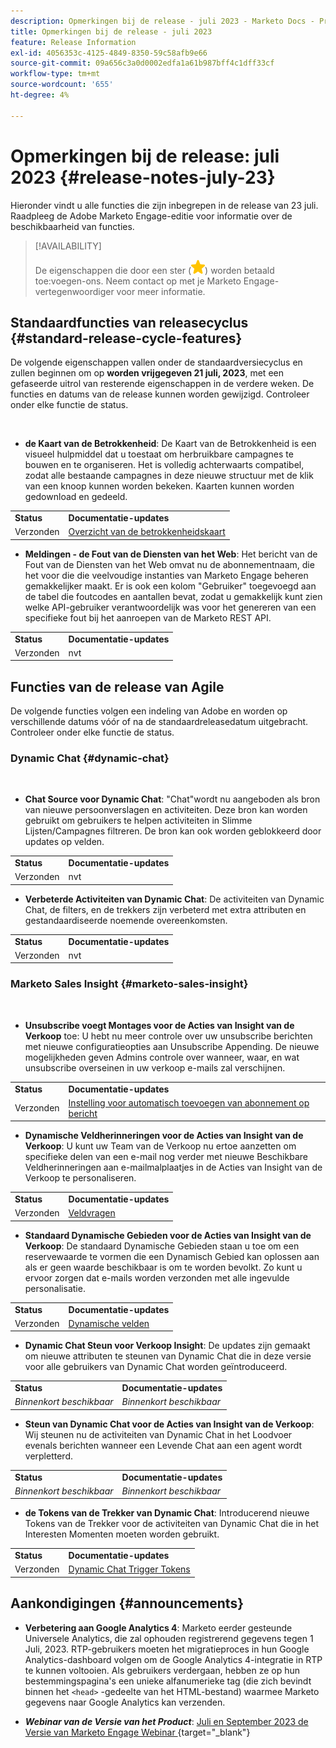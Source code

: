 ```yaml
---
description: Opmerkingen bij de release - juli 2023 - Marketo Docs - Productdocumentatie
title: Opmerkingen bij de release - juli 2023
feature: Release Information
exl-id: 4056353c-4125-4849-8350-59c58afb9e66
source-git-commit: 09a656c3a0d0002edfa1a61b987bff4c1dff33cf
workflow-type: tm+mt
source-wordcount: '655'
ht-degree: 4%

---
```


# Opmerkingen bij de release: juli 2023 {#release-notes-july-23}

Hieronder vindt u alle functies die zijn inbegrepen in de release van 23 juli. Raadpleeg de Adobe Marketo Engage-editie voor informatie over de beschikbaarheid van functies.

>[!AVAILABILITY]
>
>De eigenschappen die door een ster (![ worden aangegeven ster ](assets/yellow-star.png)) worden betaald toe:voegen-ons. Neem contact op met je Marketo Engage-vertegenwoordiger voor meer informatie.

## Standaardfuncties van releasecyclus {#standard-release-cycle-features}

De volgende eigenschappen vallen onder de standaardversiecyclus en zullen beginnen om op **worden vrijgegeven 21 juli, 2023**, met een gefaseerde uitrol van resterende eigenschappen in de verdere weken. De functies en datums van de release kunnen worden gewijzigd. Controleer onder elke functie de status.

</br>

* **de Kaart van de Betrokkenheid**: De Kaart van de Betrokkenheid is een visueel hulpmiddel dat u toestaat om herbruikbare campagnes te bouwen en te organiseren. Het is volledig achterwaarts compatibel, zodat alle bestaande campagnes in deze nieuwe structuur met de klik van een knoop kunnen worden bekeken. Kaarten kunnen worden gedownload en gedeeld.

<table>
  <tr>
   <td><b>Status</b></td>
   <td><b>Documentatie-updates</b></td>
  </tr>
  <tr>
   <td>Verzonden</td>
   <td><a href="/help/marketo/product-docs/core-marketo-concepts/engagement-map/engagement-map-overview.md" target="_blank">Overzicht van de betrokkenheidskaart</a></td>
  </tr>
  </tbody>
</table>

* **Meldingen - de Fout van de Diensten van het Web**: Het bericht van de Fout van de Diensten van het Web omvat nu de abonnementnaam, die het voor die die veelvoudige instanties van Marketo Engage beheren gemakkelijker maakt. Er is ook een kolom &quot;Gebruiker&quot; toegevoegd aan de tabel die foutcodes en aantallen bevat, zodat u gemakkelijk kunt zien welke API-gebruiker verantwoordelijk was voor het genereren van een specifieke fout bij het aanroepen van de Marketo REST API.

<table>
  <tr>
   <td><b>Status</b></td>
   <td><b>Documentatie-updates</b></td>
  </tr>
  <tr>
   <td>Verzonden</td>
   <td>nvt</td>
  </tr>
  </tbody>
</table>

## Functies van de release van Agile

De volgende functies volgen een indeling van Adobe en worden op verschillende datums vóór of na de standaardreleasedatum uitgebracht. Controleer onder elke functie de status.

### Dynamic Chat {#dynamic-chat}

</br>

* **Chat Source voor Dynamic Chat**: &quot;Chat&quot;wordt nu aangeboden als bron van nieuwe persoonverslagen en activiteiten. Deze bron kan worden gebruikt om gebruikers te helpen activiteiten in Slimme Lijsten/Campagnes filtreren. De bron kan ook worden geblokkeerd door updates op velden.

<table>
  <tr>
   <td><b>Status</b></td>
   <td><b>Documentatie-updates</b></td>
  </tr>
  <tr>
   <td>Verzonden</td>
   <td>nvt</td>
  </tr>
  </tbody>
</table>

* **Verbeterde Activiteiten van Dynamic Chat**: De activiteiten van Dynamic Chat, de filters, en de trekkers zijn verbeterd met extra attributen en gestandaardiseerde noemende overeenkomsten.

<table>
  <tr>
   <td><b>Status</b></td>
   <td><b>Documentatie-updates</b></td>
  </tr>
  <tr>
   <td>Verzonden</td>
   <td>nvt</td>
  </tr>
  </tbody>
</table>

### Marketo Sales Insight {#marketo-sales-insight}

</br>

* **Unsubscribe voegt Montages voor de Acties van Insight van de Verkoop** toe: U hebt nu meer controle over uw unsubscribe berichten met nieuwe configuratieopties aan Unsubscribe Appending. De nieuwe mogelijkheden geven Admins controle over wanneer, waar, en wat unsubscribe overseinen in uw verkoop e-mails zal verschijnen.

<table>
  <tr>
   <td><b>Status</b></td>
   <td><b>Documentatie-updates</b></td>
  </tr>
  <tr>
   <td>Verzonden</td>
   <td><a href="/help/marketo/product-docs/marketo-sales-insight/actions/email/unsubscribes/auto-append-unsubscribe-message-setting.md" target="_blank">Instelling voor automatisch toevoegen van abonnement op bericht</a></td>
  </tr>
  </tbody>
</table>

* **Dynamische Veldherinneringen voor de Acties van Insight van de Verkoop**: U kunt uw Team van de Verkoop nu ertoe aanzetten om specifieke delen van een e-mail nog verder met nieuwe Beschikbare Veldherinneringen aan e-mailmalplaatjes in de Acties van Insight van de Verkoop te personaliseren.

<table>
  <tr>
   <td><b>Status</b></td>
   <td><b>Documentatie-updates</b></td>
  </tr>
  <tr>
   <td>Verzonden</td>
   <td><a href="/help/marketo/product-docs/marketo-sales-insight/actions/templates/field-prompts.md" target="_blank">Veldvragen</a></td>
  </tr>
  </tbody>
</table>

* **Standaard Dynamische Gebieden voor de Acties van Insight van de Verkoop**: De standaard Dynamische Gebieden staan u toe om een reservewaarde te vormen die een Dynamisch Gebied kan oplossen aan als er geen waarde beschikbaar is om te worden bevolkt. Zo kunt u ervoor zorgen dat e-mails worden verzonden met alle ingevulde personalisatie.

<table>
  <tr>
   <td><b>Status</b></td>
   <td><b>Documentatie-updates</b></td>
  </tr>
  <tr>
   <td>Verzonden</td>
   <td><a href="/help/marketo/product-docs/marketo-sales-insight/actions/templates/dynamic-fields.md" target="_blank">Dynamische velden</a></td>
  </tr>
  </tbody>
</table>

* **Dynamic Chat Steun voor Verkoop Insight**: De updates zijn gemaakt om nieuwe attributen te steunen van Dynamic Chat die in deze versie voor alle gebruikers van Dynamic Chat worden geïntroduceerd.

<table>
  <tr>
   <td><b>Status</b></td>
   <td><b>Documentatie-updates</b></td>
  </tr>
  <tr>
   <td><i>Binnenkort beschikbaar</i></td>
   <td><i>Binnenkort beschikbaar</i></td>
  </tr>
  </tbody>
</table>

* **Steun van Dynamic Chat voor de Acties van Insight van de Verkoop**: Wij steunen nu de activiteiten van Dynamic Chat in het Loodvoer evenals berichten wanneer een Levende Chat aan een agent wordt verpletterd.

<table>
  <tr>
   <td><b>Status</b></td>
   <td><b>Documentatie-updates</b></td>
  </tr>
  <tr>
   <td><i>Binnenkort beschikbaar</i></td>
   <td><i>Binnenkort beschikbaar</i></td>
  </tr>
  </tbody>
</table>

* **de Tokens van de Trekker van Dynamic Chat**: Introducerend nieuwe Tokens van de Trekker voor de activiteiten van Dynamic Chat die in het Interesten Momenten moeten worden gebruikt.

<table>
  <tr>
   <td><b>Status</b></td>
   <td><b>Documentatie-updates</b></td>
  </tr>
  <tr>
   <td>Verzonden</td>
   <td><a href="/help/marketo/product-docs/marketo-sales-insight/msi-for-salesforce/features/tabs-in-the-msi-panel/interesting-moments/trigger-tokens-for-interesting-moments.md" target="_blank">Dynamic Chat Trigger Tokens</a></td>
  </tr>
  </tbody>
</table>

## Aankondigingen {#announcements}

* **Verbetering aan Google Analytics 4**: Marketo eerder gesteunde Universele Analytics, die zal ophouden registrerend gegevens tegen 1 Juli, 2023. RTP-gebruikers moeten het migratieproces in hun Google Analytics-dashboard volgen om de Google Analytics 4-integratie in RTP te kunnen voltooien. Als gebruikers verdergaan, hebben ze op hun bestemmingspagina&#39;s een unieke alfanumerieke tag (die zich bevindt binnen het `<head>` -gedeelte van het HTML-bestand) waarmee Marketo gegevens naar Google Analytics kan verzenden.

* **_Webinar van de Versie van het Product_**: [ Juli en September 2023 de Versie van Marketo Engage Webinar ](https://engage.marketo.com/2023_July_September_Release_Webinar_OnDemandPage.html){target="_blank"}
